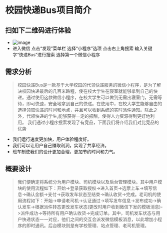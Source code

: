 
# 校园快递Bus项目简介

## 扫如下二维码进行体验
- ![image](http://m.qpic.cn/psb?/V132aIJM2iExnY/j1m.dAKY4T1BF4MNKbn8wgYfhXZpvMDoCsnCCPcUoCM!/b/dDIBAAAAAAAA&bo=SQI5AgAAAAADB1I!&rf=viewer_4)
- 进入微信     点击“发现”菜单栏     选择“小程序”选项     点击右上角搜索     输入关键字“快递Bus”进行搜索     选择第一个微信小程序

## 需求分析
> 校园快递Bus是一款基于大学校园的代领快递服务的微信小程序，是为了解决校园快递最后的几百米路程，使在校大学生在寝室就能够拿到自己的快递。通过使用这款微信小程序，在校大学生可以做到无需出寝室门，无需等待，即可快速，安全地拿到自己的快递。在使用中，在校大学生能够自由的选择领取快递的时间和地点，并且可以收到系统的实时派件通知。除此之外，代领快递的学生,能够获得一定的报酬，使得人力资源得到更好地利用。
	我们通过小程序搜索发现了有竞品，下面我们将介绍我们对比竞品的优势
- 我们运行速度更加快，用户体验程度好。
- 我们可以让用户自己赚取利润，实现了共享经济。
- 班车制使我们的设计更加合理，更加节约时间和力气。

## 概要设计
> 我们便确定将系统分为用户模块、司机模块以及后台管理模块。其中用户模块的使用流程如下：开始->登录获取授权->进入首页->选票上车->填写信息->确认金额->支付->获取发车状态至结束->确认收货->完成。老司机的使用流程如下：开始->申请老司机->认证通过->填写发车信息->发布成功->确认发车->根据派件转态更改发车状态(更改时用户收到微信下发的模板消息)->派件成功->等待所有用户确认收货->完成订单。其中，司机发车状态与用户快递状态一一对应，他们之间的交互会派发微信模板消息，以此增加小程序的即时通讯。后台模块则是有学校管理、站点管理、老司机管理。

